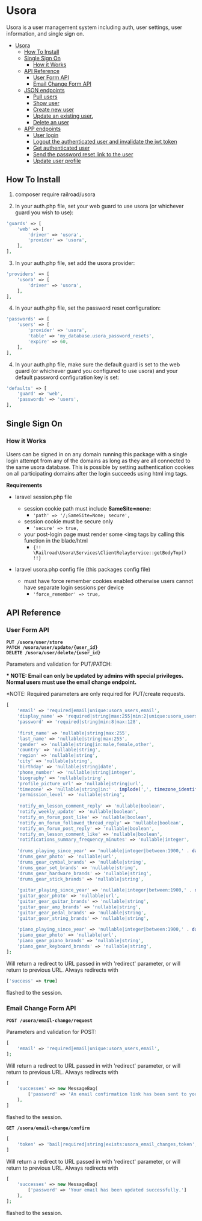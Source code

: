 # Usora

Usora is a user management system including auth, user settings, user information, and single sign on.

- [Usora](#usora)
  * [How To Install](#how-to-install)
  * [Single Sign On](#single-sign-on)
    + [How it Works](#how-it-works)
  * [API Reference](#api-reference)
    + [User Form API](#user-form-api)
    + [Email Change Form API](#email-change-form-api)
  * [JSON endpoints](docs/Users-JSON-endpoints.md#json-endpoints)
      + [Pull users](docs/Users-JSON-endpoints.md#pull-users)
      + [Show user](docs/Users-JSON-endpoints.md#pull-user)
      + [Create new user](docs/Users-JSON-endpoints.md#create-new-user)
      + [Update an existing user.](docs/Users-JSON-endpoints.md#update-an-existing-user)
      + [Delete an user](docs/Users-JSON-endpoints.md#delete-an-user)
  * [APP endpoints](docs/APP-endpoints.md#app-endpoints)
     + [User login](docs/APP-endpoints.md#user-login)
     + [Logout the authenticated user and invalidate the jwt token](docs/APP-endpoints.md##logout-the-authenticated-user-and-invalidate-the-jwt-token)
     + [Get authenticated user](docs/APP-endpoints.md#get-authenticated-user)
     + [Send the password reset link to the user](docs/APP-endpoints.md#send-the-password-reset-link-to-the-user)
     + [Update user profile](docs/APP-endpoints.md#usora-api-profile-update)

## How To Install

1. composer require railroad/usora

2. In your auth.php file, set your web guard to use usora (or whichever guard you wish to use):

```php
'guards' => [
    'web' => [
        'driver' => 'usora',
        'provider' => 'usora',
    ],
],
```

3. In your auth.php file, set add the usora provider:

```php
'providers' => [
    'usora' => [
        'driver' => 'usora',
    ],
],
```

4. In your auth.php file, set the password reset configuration:

```php
'passwords' => [
    'users' => [
        'provider' => 'usora',
        'table' => 'my_database.usora_password_resets',
        'expire' => 60,
    ],
],
``` 

4. In your auth.php file, make sure the default guard is set to the web guard (or whichever guard you configured to use usora) and your default password configuration key is set:

```php
'defaults' => [
    'guard' => 'web',
    'passwords' => 'users',
],
```


Single Sign On
-----------------------------------------

### How it Works

Users can be signed in on any domain running this package with a single login attempt from any of the domains as long as they are all connected to the same usora database. This is possible by setting authentication cookies on all participating domains after the login succeeds using html img tags.

**Requirements**
- laravel session.php file
  + session cookie path must include **SameSite=none:** 
    + ```'path' => '/;SameSite=None; secure',```
  + session cookie must be secure only
    + ```'secure' => true,```
  + your post-login page must render some <img tags by calling this function in the blade/html
    + ```{!! \Railroad\Usora\Services\ClientRelayService::getBodyTop() !!}```
  
- laravel usora.php config file (this packages config file)
  + must have force remember cookies enabled otherwise users cannot have separate login sessions per device
    + ```'force_remember' => true,```


API Reference
-----------------------------------------

### User Form API

**`PUT /usora/user/store`**  
**`PATCH /usora/user/update/{user_id}`**    
**`DELETE /usora/user/delete/{user_id}`**  

Parameters and validation for PUT/PATCH:

**\* NOTE: Email can only be updated by admins with special privileges. Normal users must use the email change endpoint.**

*NOTE: Required parameters are only required for PUT/create requests.

```php
[
    'email' => 'required|email|unique:usora_users,email',
    'display_name' => 'required|string|max:255|min:2|unique:usora_users,display_name',
    'password' => 'required|string|min:8|max:128',
    
    'first_name' => 'nullable|string|max:255',
    'last_name' => 'nullable|string|max:255',
    'gender' => 'nullable|string|in:male,female,other',
    'country' => 'nullable|string',
    'region' => 'nullable|string',
    'city' => 'nullable|string',
    'birthday' => 'nullable|string|date',
    'phone_number' => 'nullable|string|integer',
    'biography' => 'nullable|string',
    'profile_picture_url' => 'nullable|string|url',
    'timezone' => 'nullable|string|in:' . implode(',', timezone_identifiers_list()),
    'permission_level' => 'nullable|string',
    
    'notify_on_lesson_comment_reply' => 'nullable|boolean',
    'notify_weekly_update' => 'nullable|boolean',
    'notify_on_forum_post_like' => 'nullable|boolean',
    'notify_on_forum_followed_thread_reply' => 'nullable|boolean',
    'notify_on_forum_post_reply' => 'nullable|boolean',
    'notify_on_lesson_comment_like' => 'nullable|boolean',
    'notifications_summary_frequency_minutes' => 'nullable|integer',
    
    'drums_playing_since_year' => 'nullable|integer|between:1900,' . date('Y'),
    'drums_gear_photo' => 'nullable|url',
    'drums_gear_cymbal_brands' => 'nullable|string',
    'drums_gear_set_brands' => 'nullable|string',
    'drums_gear_hardware_brands' => 'nullable|string',
    'drums_gear_stick_brands' => 'nullable|string',
    
    'guitar_playing_since_year' => 'nullable|integer|between:1900,' . date('Y'),
    'guitar_gear_photo' => 'nullable|url',
    'guitar_gear_guitar_brands' => 'nullable|string',
    'guitar_gear_amp_brands' => 'nullable|string',
    'guitar_gear_pedal_brands' => 'nullable|string',
    'guitar_gear_string_brands' => 'nullable|string',
    
    'piano_playing_since_year' => 'nullable|integer|between:1900,' . date('Y'),
    'piano_gear_photo' => 'nullable|url',
    'piano_gear_piano_brands' => 'nullable|string',
    'piano_gear_keyboard_brands' => 'nullable|string',
];
```

Will return a redirect to URL passed in with 'redirect' parameter, or will return to previous URL. Always redirects with
```php
['success' => true]
```
flashed to the session.


### Email Change Form API

**`POST /usora/email-change/request`**

Parameters and validation for POST:

```php
[
    'email' => 'required|email|unique:usora_users,email',
];
```

Will return a redirect to URL passed in with 'redirect' parameter, or will return to previous URL. Always redirects with
```php
[
    'successes' => new MessageBag(
        ['password' => 'An email confirmation link has been sent to your new email address.']
    ),
]
```
flashed to the session.


**`GET /usora/email-change/confirm`**

```php
[
    'token' => 'bail|required|string|exists:usora_email_changes,token',
]
```

Will return a redirect to URL passed in with 'redirect' parameter, or will return to previous URL. Always redirects with
```php
[
    'successes' => new MessageBag(
        ['password' => 'Your email has been updated successfully.']
    ),
];
```
flashed to the session.